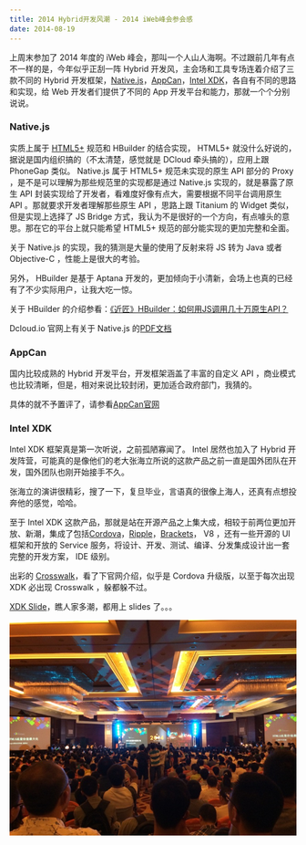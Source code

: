 ```yaml
---
title: 2014 Hybrid开发风潮 - 2014 iWeb峰会参会感
date: 2014-08-19
---
```


上周末参加了 2014 年度的 iWeb 峰会，那叫一个人山人海啊。不过跟前几年有点不一样的是，今年似乎正刮一阵 Hybrid 开发风，主会场和工具专场连着介绍了三款不同的 Hybrid 开发框架，[Native.js](https://github.com/dcloudio)，[AppCan](http://www.appcan.cn)，[Intel XDK](https://software.intel.com/en-us/html5/tools)，各自有不同的思路和实现，给 Web 开发者们提供了不同的 App 开发平台和能力，那就一个个分别说说。

### Native.js

实质上属于 [HTML5+](http://www.html5plus.org/) 规范和 HBuilder 的结合实现， HTML5+ 就没什么好说的，据说是国内组织搞的（不太清楚，感觉就是 DCloud 牵头搞的），应用上跟 PhoneGap 类似。 Native.js 属于 HTML5+ 规范未实现的原生 API 部分的 Proxy ，是不是可以理解为那些规范里的实现都是通过 Native.js 实现的，就是暴露了原生 API 封装实现给了开发者，看难度好像有点大，需要根据不同平台调用原生 API 。那就要求开发者理解那些原生 API ，思路上跟 Titanium 的 Widget 类似，但是实现上选择了 JS Bridge 方式，我认为不是很好的一个方向，有点噱头的意思。那在它的平台上就只能希望 HTML5+ 规范的部分能实现的更加完整和全面。

关于 Native.js 的实现，我的猜测是大量的使用了反射来将 JS 转为 Java 或者 Objective-C ，性能上是很大的考验。

另外， HBuilder 是基于 Aptana 开发的，更加倾向于小清新，会场上也真的已经有了不少实际用户，让我大吃一惊。

关于 HBuilder 的介绍参看：[《近匠》HBuilder：如何用JS调用几十万原生API？](http://www.csdn.net/article/2014-04-11/2819266-jinjiang-with-hbuilder)

Dcloud.io 官网上有关于 Native.js 的[PDF文档](http://download.dcloud.net.cn/HTML5+%E5%BA%94%E7%94%A8%E5%BC%80%E5%8F%91-Native.js.pdf)

### AppCan
国内比较成熟的 Hybrid 开发平台，开发框架涵盖了丰富的自定义 API ，商业模式也比较清晰，但是，相对来说比较封闭，更加适合政府部门，我猜的。

具体的就不予置评了，请参看[AppCan官网](http://www.appcan.cn)

### Intel XDK
Intel XDK 框架真是第一次听说，之前孤陋寡闻了。 Intel 居然也加入了 Hybrid 开发阵营，可能真的是像他们的老大张海立所说的这款产品之前一直是国外团队在开发，国外团队也刚开始接手不久。

张海立的演讲很精彩，搜了一下，复旦毕业，言语真的很像上海人，还真有点想投奔他的感觉，哈哈。

至于 Intel XDK 这款产品，那就是站在开源产品之上集大成，相较于前两位更加开放、新潮，集成了包括[Cordova](http://cordova.apache.org)，[Ripple](http://ripple.incubator.apache.org)，[Brackets](http://brackets.io)， V8 ，还有一些开源的 UI 框架和开放的 Service 服务，将设计、开发、测试、编译、分发集成设计出一套完整的开发方案， IDE 级别。

出彩的 [Crosswalk](https://crosswalk-project.org)，看了下官网介绍，似乎是 Cordova 升级版，以至于每次出现 XDK 必出现 Crosswalk ，躲都躲不过。

[XDK Slide](http://slides.com/zhanghaili/intelxdk#/)，瞧人家多潮，都用上 slides 了。。。

![iWeb 峰会主会场](/images/iweb.jpg)
